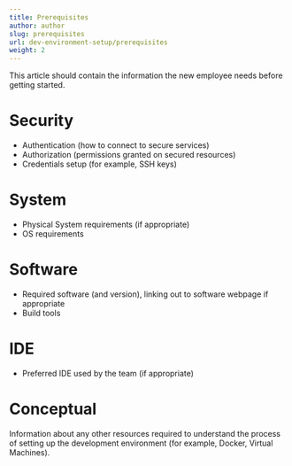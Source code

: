 ```yaml
---
title: Prerequisites
author: author
slug: prerequisites
url: dev-environment-setup/prerequisites
weight: 2
---
```


This article should contain the information the new employee needs before getting started.

# Security

* Authentication (how to connect to secure services)
* Authorization (permissions granted on secured resources)
* Credentials setup (for example, SSH keys)

# System

* Physical System requirements (if appropriate)
* OS requirements

# Software

* Required software (and version), linking out to software webpage if appropriate
* Build tools

# IDE

* Preferred IDE used by the team (if appropriate)

# Conceptual

Information about any other resources required to understand the process of setting up the development environment (for example, Docker, Virtual Machines).

